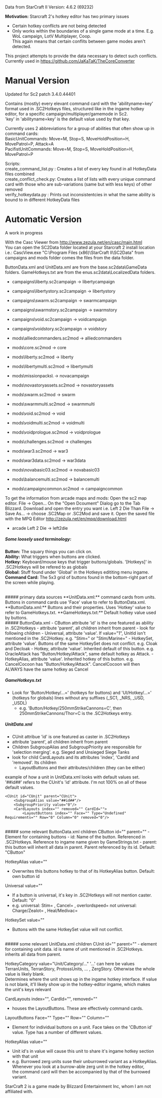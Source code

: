 Data from StarCraft II Version: 4.6.2 (69232)

**Motivation:** Starcraft 2's hotkey editor has two primary issues
-   Certain hotkey conflicts are not being detected
-   Only works within the boundaries of a single game mode at a time. E.g. WoL campaign, LotV Multiplayer, Coop.  
This again means that certain conflits between game modes aren't detected.  

This project attempts to provide the data necessary to detect such conflicts. Currently used in https://github.com/JaKaTaK/TheCoreConverter

# Manual Version
Updated for Sc2 patch 3.4.0.44401

Contains (mostly) every elevant command card with the 'abilityname=key' format used in .SC2Hotkeys files, structured like in the ingame hotkey editor, for a specific campaign/multiplayer/gamemode in Sc2.  
'key' in 'abilityname=key' is the default value used by that key.

Currently uses 2 abbreviations for a group of abilities that often show up in command cards:  
BasicUnitCommands: Move=M, Stop=S, MoveHoldPosition=H, MovePatrol=P, Attack=A  
PacifistUnitCommands: Move=M, Stop=S, MoveHoldPosition=H, MovePatrol=P

Scripts:  
create_command_list.py	: Creates a list of every key found in all HotkeyData files combined  
create_conflict_check.py: Creates a list of lists with every unique command card with those who are sub-variations (same but with less keys) of other removed  
verify_hotkeydata.py	: Prints out inconsistentcies in what the same ability is bound to in different HotkeyData files

# Automatic Version
A work in progress

With the Casc Viewer from http://www.zezula.net/en/casc/main.html  
You can open the SC2Data folder located at your Starcraft 2 install location i.e.: 
CascView.exe "C:\Program Files (x86)\StarCraft II\SC2Data"
from campaigns and mods folder comes the files from the data folder.

ButtonData.xml and UnitData.xml are from the base.sc2data\GameData folders.
GameHotkeys.txt are from the enus.sc2data\LocalizedData folders.

-	campaigns\liberty.sc2campaign -> libertycampaign
-	campaigns\libertystory.sc2campaign -> libertystory
-	campaigns\swarm.sc2campaign -> swarmcampaign
-	campaigns\swarmstory.sc2campaign -> swarmstory
-	campaigns\void.sc2campaign -> voidcampaign
-	campaigns\voidstory.sc2campaign -> voidstory

-	mods\alliedcommanders.sc2mod -> alliedcommanders
-	mods\core.sc2mod -> core
-	mods\liberty.sc2mod -> liberty
-	mods\libertymulti.sc2mod -> libertymulti
-	mods\missionpacks\ -> novacampaign
-	mods\novastoryassets.sc2mod -> novastoryassets
-	mods\swarm.sc2mod -> swarm
-	mods\swarmmulti.sc2mod -> swarmmulti
-	mods\void.sc2mod -> void
-	mods\voidmulti.sc2mod -> voidmulti
-	mods\voidprologue.sc2mod -> voidprologue
-	mods\challenges.sc2mod -> challenges
-	mods\war3.sc2mod -> war3
-	mods\war3data.sc2mod -> war3data
-	mods\novabasic03.sc2mod -> novabasic03
-	mods\balancemulti.sc2mod -> balancemulti
-	mods\campaigncommon.sc2mod -> campaigncommon

To get the information from arcade maps and mods:
Open the sc2 map editor. File -> Open...
On the "Open Dcoument" Dialog go to the Tab Blizzard.
Download and open the entry you want i.e. Left 2 Die
Than File -> Save As... -> choose .SC2Map or .SC2Mod and save it.
Open the saved file with the MPQ Editor http://zezula.net/en/mpq/download.html

-	arcade Left 2 Die -> left2die

##### Some loosely used terminology:
**Button:** The squary things you can click on.  
**Ability:** What triggers when buttons are clicked.  
**Hotkey:** Keyboard/mouse keys that trigger buttons/globals. '[Hotkeys]' in .SC2Hotkeys will be refered to as globals  
**Global:** Stuff found under 'Global' in the Hotkeys edititing menu ingame.  
**Command Card:** The 5x3 grid of buttons found in the bottom-right part of the screen while playing.  

<br />
##### primary data sources
**UnitData.xml:** command cards from units. Buttons in command cards use 'Face' value to refer to ButtonData.xml.  
**ButtonData.xml:** Buttons and their properties. Uses 'Hotkey' value to refer to GameHotkeys.txt.  
**GameHotkeys.txt:** Default hotkey value used by buttons.

<br />
##### ButtonData.xml
-   CButton attribute 'id' is the one featured as ability in .SC2Hotkeys
-   attribute 'parent', all children inherit from parent
-	look for following children
	-	Universal, attribute 'value'. If value="1", UnitId isn't mentioned in the .SC2Hotkey. e.g. "Stim=" or "Stim/Marine="  
	-	HotkeySet, attribute 'value'. Buttons of the same HotkeySet does not conflict. e.g. Cloak and Decloak  
	-	Hotkey, attribute 'value'. Inherited default of this button. e.g. OracleAttack has "Button/Hotkey/Attack", same default hotkey as Attack. 
	-	HotkeyAlias, attribute 'value'. Inherited hotkey of this button. e.g. CancelCocoon has "Button/Hotkey/Attack". CancelCocoon will then ALWAYS have the same hotkey as Cancel


##### GameHotkeys.txt
-	Look for 'Button/Hotkey/...=' (hotkeys for buttons) and 'UI/Hotkey/...=' (hotkeys for globals) lines without any suffixes (_SC1, _NRS, _USD, _USDL)  
	-	e.g. 'Button/Hotkey/250mmStrikeCannons=C', then 250mmStrikeCannons/Thor=C is the .SC2Hotkeys entry.


##### UnitData.xml
-	CUnit attribue 'id' is one featured as caster in .SC2Hotkeys 
-	attribute 'parent', all children inherit from parent  
-	Children SubgroupAlias and SubgroupPriority are responsible for 'selection merging'. e.g. Sieged and Unsieged Siege Tanks
-	look for child CardLayouts and its attributes 'index', 'CardId and 'removed'. Its children  
	-   LayoutButtons and their attributes/children (they can be either)  


example of how a unit in UnitData.xml looks with default values set. '##id##' refers to the CUnit's 'id' attribute. I'm not 100% on all of these default values.

    <CUnit id="CUnit" parent="CUnit">
        <SubgroupAlias value="##id##"/>
        <SubgroupPriority value="0"/>
        <CardLayouts index="" removed="" CardId="">
            <LayoutButtons index="" Face="" Type="Undefined" Requirements="" Row="0" Column="0" removed="0"/>
  
<br />
##### some relevant ButtonData.xml children
CButton id="" parent=""
-	Element for containing buttons 
-	id: Name of the button. Referenced in .SC2Hotkeys. Reference to ingame name given by GameStrings.txt  
-	parent: this button will inherit all data in parent. Parent referenced by its id. Default: "CButton"

HotkeyAlias value=""
-	Overwrites this buttons hotkey to that of its HotkeyAlias button. Default: own button id
		
Universal value=""
-	If a button is universal, it's key in .SC2Hotkeys will not mention caster. Default: "0"  
-	e.g. 	universal: Stim= , Cancel= , overlordspeed=  not universal: Charge/Zealot= , Heal/Medivac=

HotkeySet value=""
-	Buttons with the same HotkeySet value will not conflict.

<br />	
##### some relevant UnitData.xml children  
CUnit id="" parent=""  
-	element for containing unit data. id is name of unit mentioned in .SC2Hotkeys. inherits all data from parent.

HotkeyCategory value="Unit/Category/..."
	'...' can here be values TerranUnits, TerranStory, ProtossUnits, ... , ZergStory. Otherwise the whole value is likely blank.  
	Determines where the unit shows up in the ingame hotkey interface. If value is not blank, it'll likely show up in the hotkey-editor ingame, which makes the unit's keys relevant

CardLayouts index="", CardId="", removed=""
-	houses the LayoutButtons. These are effectively command cards.

LayoutButtons Face="" Type="" Row="" Column=""
-	Element for individual buttons on a unit. Face takes on the 'CButton id' value. Type has a number of different values.

HotkeyAlias value=""
-	Unit id's in value will cause this unit to share it's ingame hotkey section with that unit  
-	e.g.	Burrowed zerg units suse their unburrowed variant as a HotkeyAlias.  
			Whenever you look at a burrow-able zerg unit in the hotkey editor,  
			the command card will then be accompanied by that of the burrowed variant.


StarCraft 2 is a game made by Blizzard Entertainment Inc, whom I am not affiliated with.
